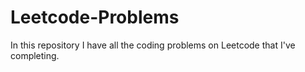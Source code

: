 # Leetcode-Problems
In this repository I have all the coding problems on Leetcode that I've completing.
